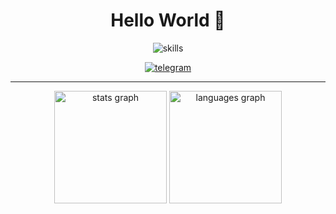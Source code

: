 <div align="center">
    <h1>Hello World 👋</h1>
</div>

<div align="center">
    <img src="https://skillicons.dev/icons?i=python,java,github,ubuntu,raspberrypi" alt="skills"/>
</div>

<p></p>

<div align="center">
    <a href="https://t.me/brill_sol/">
        <img src="https://img.shields.io/badge/Telegram-blue?style=for-the-badge"  alt="telegram"/>
    </a>
</div>

---

<div align="center">
    <img src="https://github-readme-stats.vercel.app/api?username=TheSpace-hub&theme=calm_pink&show_icons=true&rank_icon=github" height="180" alt="stats graph"  />
    <img src="https://github-readme-stats.vercel.app/api/top-langs/?username=TheSpace-hub&layout=compact&theme=calm_pink" height="180" alt="languages graph"  />
</div>
